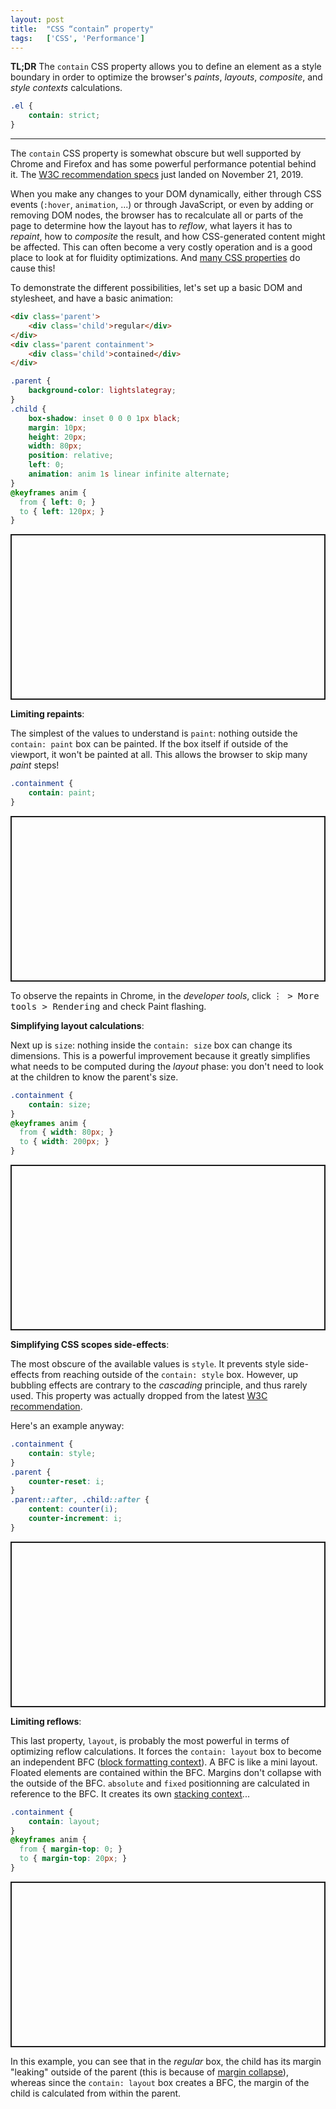 ```yaml
---
layout: post
title:  "CSS “contain” property"
tags:   ['CSS', 'Performance']
---
```


**TL;DR** The `contain` CSS property allows you to define an element as a style boundary in order to optimize the browser's *paints*, *layouts*, *composite*, and *style contexts* calculations.
```css
.el {
    contain: strict;
}
```

<hr>

The `contain` CSS property is somewhat obscure but well supported by Chrome and Firefox and has some powerful performance potential behind it. The [W3C recommendation specs](https://www.w3.org/TR/css-contain-1/) just landed on November 21, 2019.

When you make any changes to your DOM dynamically, either through CSS events (`:hover`, `animation`, ...) or through JavaScript, or even by adding or removing DOM nodes, the browser has to recalculate all or parts of the page to determine how the layout has to *reflow*, what layers it has to *repaint*, how to *composite* the result, and how CSS-generated content might be affected. This can often become a very costly operation and is a good place to look at for fluidity optimizations. And [many CSS properties](https://csstriggers.com/) do cause this!

To demonstrate the different possibilities, let's set up a basic DOM and stylesheet, and have a basic animation:
```html
<div class='parent'>
    <div class='child'>regular</div>
</div>
<div class='parent containment'>
    <div class='child'>contained</div>
</div>
```
```css
.parent {
    background-color: lightslategray;
}
.child {
    box-shadow: inset 0 0 0 1px black;
    margin: 10px;
    height: 20px;
    width: 80px;
    position: relative;
    left: 0;
    animation: anim 1s linear infinite alternate;
}
@keyframes anim {
  from { left: 0; }
  to { left: 120px; }
}
```
<p class="codepen" data-height="265" data-theme-id="light" data-default-tab="result" data-user="sheraff" data-slug-hash="RwbVgxd" style="height: 265px; box-sizing: border-box; display: flex; align-items: center; justify-content: center; border: 2px solid; margin: 1em 0; padding: 1em;" data-pen-title="CSS containment - 1 - structure"></p>
<script async src="https://static.codepen.io/assets/embed/ei.js"></script>

**Limiting repaints**: 

The simplest of the values to understand is `paint`: nothing outside the `contain: paint` box can be painted. If the box itself if outside of the viewport, it won't be painted at all. This allows the browser to skip many *paint* steps!

```css
.containment {
    contain: paint;
}
```
<p class="codepen" data-height="265" data-theme-id="light" data-default-tab="result" data-user="sheraff" data-slug-hash="xxKdLgB" style="height: 265px; box-sizing: border-box; display: flex; align-items: center; justify-content: center; border: 2px solid; margin: 1em 0; padding: 1em;" data-pen-title="CSS containment - 1 - structure"></p>
<script async src="https://static.codepen.io/assets/embed/ei.js"></script>

To observe the repaints in Chrome, in the *developer tools*, click <kbd>⋮ > More tools > Rendering</kbd> and check Paint flashing.

**Simplifying layout calculations**: 

Next up is `size`: nothing inside the `contain: size` box can change its dimensions. This is a powerful improvement because it greatly simplifies what needs to be computed during the *layout* phase: you don't need to look at the children to know the parent's size.

```css
.containment {
    contain: size;
}
@keyframes anim {
  from { width: 80px; }
  to { width: 200px; }
}
```
<p class="codepen" data-height="265" data-theme-id="light" data-default-tab="result" data-user="sheraff" data-slug-hash="MWgmvpG" style="height: 265px; box-sizing: border-box; display: flex; align-items: center; justify-content: center; border: 2px solid; margin: 1em 0; padding: 1em;" data-pen-title="CSS containment - 1 - structure"></p>
<script async src="https://static.codepen.io/assets/embed/ei.js"></script>

**Simplifying CSS scopes side-effects**: 

The most obscure of the available values is `style`. It prevents style side-effects from reaching outside of the `contain: style` box. However, up bubbling effects are contrary to the *cascading* principle, and thus rarely used. This property was actually dropped from the latest [W3C recommendation](https://www.w3.org/TR/css-contain-1/).

Here's an example anyway:

```css
.containment {
    contain: style;
}
.parent {
    counter-reset: i;
}
.parent::after, .child::after {
    content: counter(i);
    counter-increment: i;
}
```
<p class="codepen" data-height="265" data-theme-id="light" data-default-tab="result" data-user="sheraff" data-slug-hash="RwbVZVW" style="height: 265px; box-sizing: border-box; display: flex; align-items: center; justify-content: center; border: 2px solid; margin: 1em 0; padding: 1em;" data-pen-title="CSS containment - 1 - structure"></p>
<script async src="https://static.codepen.io/assets/embed/ei.js"></script>

**Limiting reflows**: 

This last property, `layout`, is probably the most powerful in terms of optimizing reflow calculations. It forces the `contain: layout` box to become an independent BFC ([block formatting context](https://developer.mozilla.org/en-US/docs/Web/Guide/CSS/Block_formatting_context)). A BFC is like a mini layout. Floated elements are contained within the BFC. Margins don't collapse with the outside of the BFC. `absolute` and `fixed` positionning are calculated in reference to the BFC. It creates its own [stacking context](https://developer.mozilla.org/en-US/docs/Web/CSS/CSS_Positioning/Understanding_z_index/The_stacking_context)...

```css
.containment {
    contain: layout;
}
@keyframes anim {
  from { margin-top: 0; }
  to { margin-top: 20px; }
}
```
<p class="codepen" data-height="265" data-theme-id="light" data-default-tab="result" data-user="sheraff" data-slug-hash="oNvWeev" style="height: 265px; box-sizing: border-box; display: flex; align-items: center; justify-content: center; border: 2px solid; margin: 1em 0; padding: 1em;" data-pen-title="CSS containment - 1 - structure"></p>
<script async src="https://static.codepen.io/assets/embed/ei.js"></script>

In this example, you can see that in the *regular* box, the child has its margin "leaking" outside of the parent (this is because of [margin collapse](https://developer.mozilla.org/en-US/docs/Web/CSS/CSS_Box_Model/Mastering_margin_collapsing)), whereas since the `contain: layout` box creates a BFC, the margin of the child is calculated from within the parent.